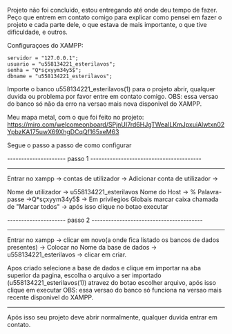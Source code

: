 Projeto não foi concluido, estou entregando até onde deu tempo de fazer.
Peço que entrem em contato comigo para explicar como pensei em fazer o projeto e cada parte dele, o que estava de mais importante, o que tive dificuldade, e outros.

Configuraçoes do XAMPP:

	servidor = "127.0.0.1";
	usuario = "u558134221_esterilavos";
	senha = "Q*sçxyym34y5$";
	dbname = "u558134221_esterilavos";
	
Importe o banco u558134221_esterilavos(1) para o projeto abrir, qualquer duvida ou problema por favor entre em contato comigo.
OBS: essa versao do banco só não da erro na versao mais nova disponivel do XAMPP.

Meu mapa metal, com o que foi feito no projeto: https://miro.com/welcomeonboard/SPjnUI7rd6HJgTWeaILKmJpxuiAlwtxn02YpbzKA175uwX69XhgDCqQf165xeM63


Segue o passo a passo de como configurar 

--------------------- passo 1 ----------------------------------------

--------------------------------------------------------------------

Entrar no xampp -> contas de utilizador -> Adicionar conta de utilizador -> 

Nome de utilizador -> u558134221_esterilavos
Nome do Host -> %
Palavra-passe ->Q*sçxyym34y5$ 
->
Em privilegios Globais marcar caixa chamada de "Marcar todos" -> após isso clique no botao executar 

--------------------- passo 2 ----------------------------------------

--------------------------------------------------------------------

Entrar no xampp -> clicar em novo(a onde fica listado os bancos de dados presentes) -> 
Colocar no Nome da base de dados -> u558134221_esterilavos 
-> clicar em criar. 

Apos criado selecione a base de dados e clique em importar na aba superior da pagina, escolha o arquivo a ser importado (u558134221_esterilavos(1)) atravez do botao escolher arquivo,
após isso clique em executar
OBS: essa versao do banco só funciona na versao mais recente disponivel do XAMPP.

------------------------------------------------------------------------

Após isso seu projeto deve abrir normalmente, qualquer duvida entrar em contato.